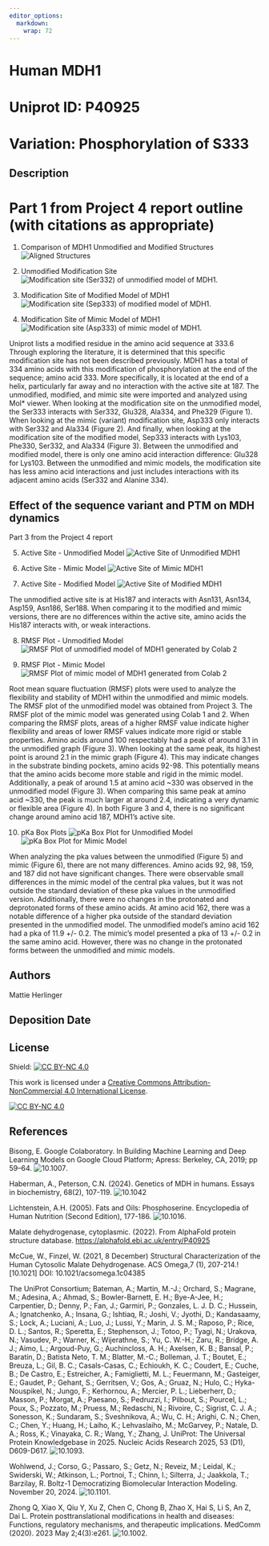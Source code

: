 ```yaml
---
editor_options: 
  markdown: 
    wrap: 72
---
```


# Human MDH1

# Uniprot ID: P40925

# Variation: Phosphorylation of S333

## Description

# Part 1 from Project 4 report outline (with citations as appropriate)

1.  Comparison of MDH1 Unmodified and Modified Structures ![Aligned
    Structures](images/AllAlignedStructures(2).png)

2.  Unmodified Modification Site ![Modification site (Ser332) of
    unmodified model of
    MDH1.](images/UnmodifiedModificationSite(AA333).png)

3.  Modification Site of Modified Model of MDH1 ![Modification site
    (Sep333) of modified model of
    MDH1.](images/ModifiedModificationSite.png)

4.  Modification Site of Mimic Model of MDH1 ![Modification site
    (Asp333) of mimic model of MDH1.](images/MimicModificationSite.png)

Uniprot lists a modified residue in the amino acid sequence at 333.6
Through exploring the literature, it is determined that this specific
modification site has not been described previously. MDH1 has a total of
334 amino acids with this modification of phosphorylation at the end of
the sequence; amino acid 333. More specifically, it is located at the
end of a helix, particularly far away and no interaction with the active
site at 187. The unmodified, modified, and mimic site were imported and
analyzed using Mol\* viewer. When looking at the modification site on
the unmodified model, the Ser333 interacts with Ser332, Glu328, Ala334,
and Phe329 (Figure 1). When looking at the mimic (variant) modification
site, Asp333 only interacts with Ser332 and Ala334 (Figure 2). And
finally, when looking at the modification site of the modified model,
Sep333 interacts with Lys103, Phe330, Ser332, and Ala334 (Figure 3).
Between the unmodified and modified model, there is only one amino acid
interaction difference: Glu328 for Lys103. Between the unmodified and
mimic models, the modification site has less amino acid interactions and
just includes interactions with its adjacent amino acids (Ser332 and
Alanine 334).

## Effect of the sequence variant and PTM on MDH dynamics

Part 3 from the Project 4 report

5.  Active Site - Unmodified Model ![Active Site of Unmodified
    MDH1](images/UnmodifiedActiveSite.png)

6.  Active Site - Mimic Model ![Active Site of Mimic
    MDH1](images/MimicActiveSite.png)

7.  Active Site - Modified Model ![Active Site of Modified
    MDH1](images/ModifiedActiveSite.png)

The unmodified active site is at His187 and interacts with Asn131,
Asn134, Asp159, Asn186, Ser188. When comparing it to the modified and
mimic versions, there are no differences within the active site, amino
acids the His187 interacts with, or weak interactions.

8.  RMSF Plot - Unmodified Model ![RMSF Plot of unmodified model of MDH1
    generated by Colab 2](images/UnmodifiedRMSF_plot(1).png)

9.  RMSF Plot - Mimic Model ![RMSF Plot of mimic model of MDH1 generated
    from Colab 2](images/RMSFPlotPicture.png)

Root mean square fluctuation (RMSF) plots were used to analyze the
flexibility and stability of MDH1 within the unmodified and mimic
models. The RMSF plot of the unmodified model was obtained from Project
3. The RMSF plot of the mimic model was generated using Colab 1 and 2.
When comparing the RMSF plots, areas of a higher RMSF value indicate
higher flexibility and areas of lower RMSF values indicate more rigid or
stable properties. Amino acids around 100 respectably had a peak of
around 3.1 in the unmodified graph (Figure 3). When looking at the same
peak, its highest point is around 2.1 in the mimic graph (Figure 4).
This may indicate changes in the substrate binding pockets, amino acids
92-98. This potentially means that the amino acids become more stable
and rigid in the mimic model. Additionally, a peak of around 1.5 at
amino acid \~330 was observed in the unmodified model (Figure 3). When
comparing this same peak at amino acid \~330, the peak is much larger at
around 2.4, indicating a very dynamic or flexible area (Figure 4). In
both Figure 3 and 4, there is no significant change around amino acid
187, MDH1’s active site.

10. pKa Box Plots ![pKa Box Plot for Unmodified
    Model](images/LABELLEDBOXPLOTFORREPORT.png) ![pKa Box Plot for Mimic
    Model](images/BoxPlotpKavalues.png)

When analyzing the pka values between the unmodified (Figure 5) and
mimic (Figure 6), there are not many differences. Amino acids 92, 98,
159, and 187 did not have significant changes. There were observable
small differences in the mimic model of the central pka values, but it
was not outside the standard deviation of these pka values in the
unmodified version. Additionally, there were no changes in the
protonated and deprotonated forms of these amino acids. At amino acid
162, there was a notable difference of a higher pka outside of the
standard deviation presented in the unmodified model. The unmodified
model’s amino acid 162 had a pka of 11.9 +/- 0.2. The mimic’s model
presented a pka of 13 +/- 0.2 in the same amino acid. However, there was
no change in the protonated forms between the unmodified and mimic
models.

## Authors

Mattie Herlinger

## Deposition Date

## License

Shield: [![CC BY-NC
4.0](https://img.shields.io/badge/License-CC%20BY--NC%204.0-lightgrey.svg)](https://creativecommons.org/licenses/by-nc/4.0/)

This work is licensed under a [Creative Commons
Attribution-NonCommercial 4.0 International
License](https://creativecommons.org/licenses/by-nc/4.0/).

[![CC BY-NC
4.0](https://licensebuttons.net/l/by-nc/4.0/88x31.png)](https://creativecommons.org/licenses/by-nc/4.0/)

## References

Bisong, E. Google Colaboratory. In Building Machine Learning and Deep
Learning Models on Google Cloud Platform; Apress: Berkeley, CA, 2019; pp
59–64. ![10.1007](https://doi.org/10.1007/978-1-4842-4470-8_7).

Haberman, A., Peterson, C.N. (2024). Genetics of MDH in humans. Essays
in biochemistry, 68(2), 107-119.
![10.1042](https://doi.org/10.1042/EBC20230078)

Lichtenstein, A.H. (2005). Fats and Oils: Phosphoserine. Encyclopedia of
Human Nutrition (Second Edition), 177-186.
![10.1016](https://doi.org/10.1016/B0-12-226694-3/00114-9).

Malate dehydrogenase, cytoplasmic. (2022). From AlphaFold protein
structure database. <https://alphafold.ebi.ac.uk/entry/P40925>

McCue, W., Finzel, W. (2021, 8 December) Structural Characterization of
the Human Cytosolic Malate Dehydrogenase. ACS Omega,7 (1),
207-214.![10.1021] DOI: 10.1021/acsomega.1c04385

The UniProt Consortium; Bateman, A.; Martin, M.-J.; Orchard, S.;
Magrane, M.; Adesina, A.; Ahmad, S.; Bowler-Barnett, E. H.; Bye-A-Jee,
H.; Carpentier, D.; Denny, P.; Fan, J.; Garmiri, P.; Gonzales, L. J. D.
C.; Hussein, A.; Ignatchenko, A.; Insana, G.; Ishtiaq, R.; Joshi, V.;
Jyothi, D.; Kandasaamy, S.; Lock, A.; Luciani, A.; Luo, J.; Lussi, Y.;
Marin, J. S. M.; Raposo, P.; Rice, D. L.; Santos, R.; Speretta, E.;
Stephenson, J.; Totoo, P.; Tyagi, N.; Urakova, N.; Vasudev, P.; Warner,
K.; Wijerathne, S.; Yu, C. W.-H.; Zaru, R.; Bridge, A. J.; Aimo, L.;
Argoud-Puy, G.; Auchincloss, A. H.; Axelsen, K. B.; Bansal, P.; Baratin,
D.; Batista Neto, T. M.; Blatter, M.-C.; Bolleman, J. T.; Boutet, E.;
Breuza, L.; Gil, B. C.; Casals-Casas, C.; Echioukh, K. C.; Coudert, E.;
Cuche, B.; De Castro, E.; Estreicher, A.; Famiglietti, M. L.; Feuermann,
M.; Gasteiger, E.; Gaudet, P.; Gehant, S.; Gerritsen, V.; Gos, A.;
Gruaz, N.; Hulo, C.; Hyka-Nouspikel, N.; Jungo, F.; Kerhornou, A.;
Mercier, P. L.; Lieberherr, D.; Masson, P.; Morgat, A.; Paesano, S.;
Pedruzzi, I.; Pilbout, S.; Pourcel, L.; Poux, S.; Pozzato, M.; Pruess,
M.; Redaschi, N.; Rivoire, C.; Sigrist, C. J. A.; Sonesson, K.;
Sundaram, S.; Sveshnikova, A.; Wu, C. H.; Arighi, C. N.; Chen, C.; Chen,
Y.; Huang, H.; Laiho, K.; Lehvaslaiho, M.; McGarvey, P.; Natale, D. A.;
Ross, K.; Vinayaka, C. R.; Wang, Y.; Zhang, J. UniProt: The Universal
Protein Knowledgebase in 2025. Nucleic Acids Research 2025, 53 (D1),
D609-D617. ![10.1093](https://doi.org/10.1093/nar/gkae1010).

Wohlwend, J.; Corso, G.; Passaro, S.; Getz, N.; Reveiz, M.; Leidal, K.;
Swiderski, W.; Atkinson, L.; Portnoi, T.; Chinn, I.; Silterra, J.;
Jaakkola, T.; Barzilay, R. Boltz-1 Democratizing Biomolecular
Interaction Modeling. November 20, 2024.
![10.1101](https://doi.org/10.1101/2024.11.19.624167).

Zhong Q, Xiao X, Qiu Y, Xu Z, Chen C, Chong B, Zhao X, Hai S, Li S, An
Z, Dai L. Protein posttranslational modifications in health and
diseases: Functions, regulatory mechanisms, and therapeutic
implications. MedComm (2020). 2023 May 2;4(3):e261.
![10.1002](https://doi.org/10.1002/mco2.261).
